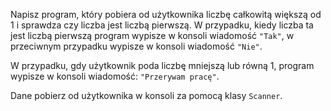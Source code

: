 Napisz program, który pobiera od użytkownika liczbę całkowitą większą od 1 i sprawdza czy liczba jest liczbą pierwszą. W przypadku, kiedy liczba ta jest liczbą pierwszą program wypisze w konsoli wiadomość `"Tak"`, w przeciwnym przypadku wypisze w konsoli wiadomość `"Nie"`. 

W przypadku, gdy użytkownik poda liczbę mniejszą lub równą 1, program wypisze w konsoli wiadomość: `"Przerywam pracę"`.
 
Dane pobierz od użytkownika w konsoli za pomocą klasy `Scanner`. 